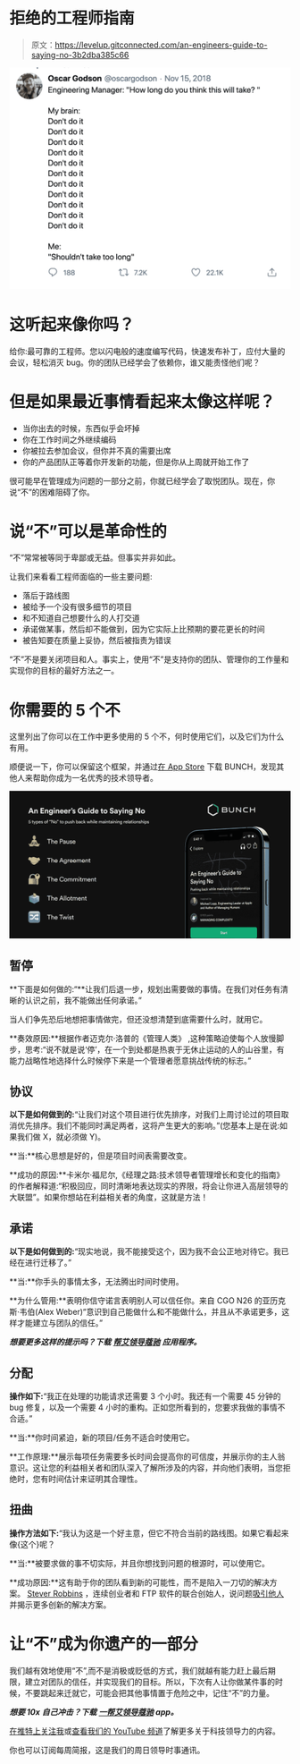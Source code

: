 # 拒绝的工程师指南

> 原文：<https://levelup.gitconnected.com/an-engineers-guide-to-saying-no-3b2dba385c66>

[![](img/32f7b6d95f267f96e0930553773185b0.png)](https://apps.apple.com/app/apple-store/id1500872908?pt=121075759&ct=How%20to%20say%20no&mt=8)

# 这听起来像你吗？

给你:最可靠的工程师。您以闪电般的速度编写代码，快速发布补丁，应付大量的会议，轻松消灭 bug。你的团队已经学会了依赖你，谁又能责怪他们呢？

# 但是如果最近事情看起来太像这样呢？

*   当你出去的时候，东西似乎会坏掉
*   你在工作时间之外继续编码
*   你被拉去参加会议，但你并不真的需要出席
*   你的产品团队正等着你开发新的功能，但是你从上周就开始工作了

很可能早在管理成为问题的一部分之前，你就已经学会了取悦团队。现在，你说“不”的困难阻碍了你。

# 说“不”可以是革命性的

“不”常常被等同于卑鄙或无益。但事实并非如此。

让我们来看看工程师面临的一些主要问题:

*   落后于路线图
*   被给予一个没有很多细节的项目
*   和不知道自己想要什么的人打交道
*   承诺做某事，然后却不能做到，因为它实际上比预期的要花更长的时间
*   被告知要在质量上妥协，然后被指责为错误

“不”不是要关闭项目和人。事实上，使用“不”是支持你的团队、管理你的工作量和实现你的目标的最好方法之一。

# 你需要的 5 个不

这里列出了你可以在工作中更多使用的 5 个不，何时使用它们，以及它们为什么有用。

顺便说一下，你可以保留这个框架，并通过[在 App Store](https://apps.apple.com/app/apple-store/id1500872908?pt=121075759&ct=How%20to%20say%20no&mt=8) 下载 BUNCH，发现其他人来帮助你成为一名优秀的技术领导者。

[![](img/65e18f257971b5eac280a45aff9c82c8.png)](https://apps.apple.com/app/apple-store/id1500872908?pt=121075759&ct=How%20to%20say%20no&mt=8)

## 暂停

**下面是如何做的:“**让我们后退一步，规划出需要做的事情。在我们对任务有清晰的认识之前，我不能做出任何承诺。”

当人们争先恐后地想把事情做完，但还没想清楚到底需要什么时，就用它。

**奏效原因:**根据作者迈克尔·洛普的《管理人类》 ,这种策略迫使每个人放慢脚步，思考:“说不就是说‘停’，在一个到处都是热衷于无休止运动的人的山谷里，有能力战略性地选择什么时候停下来是一个管理者愿意挑战传统的标志。”

## 协议

**以下是如何做到的:**“让我们对这个项目进行优先排序，对我们上周讨论过的项目取消优先排序。我们不能同时满足两者，这将产生更大的影响。”(您基本上是在说:如果我们做 X，就必须做 Y)。

**当:**核心思想是好的，但是项目时间表需要改变。

**成功的原因:**卡米尔·福尼尔,《经理之路:技术领导者管理增长和变化的指南》 的作者解释道:“积极回应，同时清晰地表达现实的界限，将会让你进入高层领导的大联盟”。如果你想站在利益相关者的角度，这就是方法！

## 承诺

**以下是如何做到的:**“现实地说，我不能接受这个，因为我不会公正地对待它。我已经在进行迁移了。”

**当:**你手头的事情太多，无法腾出时间时使用。

**为什么管用:**表明你信守诺言表明别人可以信任你。来自 CGO N26 的亚历克斯·韦伯(Alex Weber)“意识到自己能做什么和不能做什么，并且从不承诺更多，这样才能建立与团队的信任。”

***想要更多这样的提示吗？下载*** [***帮艾领导蔻驰***](https://apps.apple.com/app/apple-store/id1500872908?pt=121075759&ct=How%20to%20say%20no&mt=8) ***应用程序。***

## 分配

**操作如下:**“我正在处理的功能请求还需要 3 个小时。我还有一个需要 45 分钟的 bug 修复，以及一个需要 4 小时的重构。正如您所看到的，您要求我做的事情不合适。”

**当:**你时间紧迫，新的项目/任务不适合时使用它。

**工作原理:**展示每项任务需要多长时间会提高你的可信度，并展示你的主人翁意识。这让您的利益相关者和团队深入了解所涉及的内容，并向他们表明，当您拒绝时，您有时间估计来证明其合理性。

## 扭曲

**操作方法如下:**“我认为这是一个好主意，但它不符合当前的路线图。如果它看起来像{这个}呢？

**当:**被要求做的事不切实际，并且你想找到问题的根源时，可以使用它。

**成功原因:**这有助于你的团队看到新的可能性，而不是陷入一刀切的解决方案。 [Stever Robbins](https://www.steverrobbins.com/about/) ，连续创业者和 FTP 软件的联合创始人，说问题[吸引他人](https://leadingwithquestions.com/leadership/how-leaders-use-questions/)并揭示更多创新的解决方案。

# 让“不”成为你遗产的一部分

我们越有效地使用“不”,而不是消极或贬低的方式，我们就越有能力赶上最后期限，建立对团队的信任，并实现我们的目标。所以，下次有人让你做某件事的时候，不要跳起来迁就它，可能会把其他事情置于危险之中，记住“不”的力量。

***想要 10x 自己冲击？下载*** [***一帮艾领导蔻驰***](https://apps.apple.com/app/apple-store/id1500872908?pt=121075759&ct=How%20to%20say%20no&mt=8) ***app。***

[在推特上关注我](https://bit.ly/3qwwVNB)或[查看我们的 YouTube 频道](https://bit.ly/3uaB8ZH)了解更多关于科技领导力的内容。

你也可以订阅每周简报，这是我们的周日领导时事通讯。